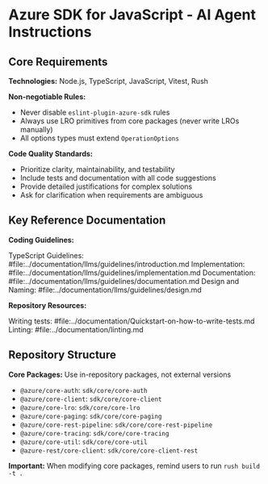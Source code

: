 # Azure SDK for JavaScript - AI Agent Instructions

## Core Requirements

**Technologies:** Node.js, TypeScript, JavaScript, Vitest, Rush

**Non-negotiable Rules:**

- Never disable `eslint-plugin-azure-sdk` rules
- Always use LRO primitives from core packages (never write LROs manually)
- All options types must extend `OperationOptions`

**Code Quality Standards:**

- Prioritize clarity, maintainability, and testability
- Include tests and documentation with all code suggestions
- Provide detailed justifications for complex solutions
- Ask for clarification when requirements are ambiguous

## Key Reference Documentation

**Coding Guidelines:**

TypeScript Guidelines: #file:../documentation/llms/guidelines/introduction.md
Implementation: #file:../documentation/llms/guidelines/implementation.md
Documentation: #file:../documentation/llms/guidelines/documentation.md
Design and Naming: #file:../documentation/llms/guidelines/design.md

**Repository Resources:**

Writing tests: #file:../documentation/Quickstart-on-how-to-write-tests.md
Linting: #file:../documentation/linting.md

## Repository Structure

**Core Packages:** Use in-repository packages, not external versions

- `@azure/core-auth`: `sdk/core/core-auth`
- `@azure/core-client`: `sdk/core/core-client`
- `@azure/core-lro`: `sdk/core/core-lro`
- `@azure/core-paging`: `sdk/core/core-paging`
- `@azure/core-rest-pipeline`: `sdk/core/core-rest-pipeline`
- `@azure/core-tracing`: `sdk/core/core-tracing`
- `@azure/core-util`: `sdk/core/core-util`
- `@azure-rest/core-client`: `sdk/core/core-client-rest`

**Important:** When modifying core packages, remind users to run `rush build -t .`
